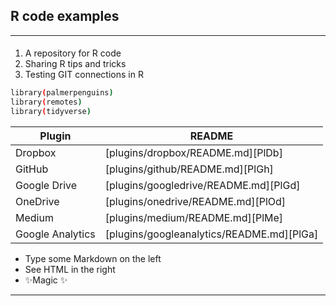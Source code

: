 ## R code examples 
---
#### 
1. A repository for R code 
2. Sharing R tips and tricks
3. Testing GIT connections in R
```sh
library(palmerpenguins)
library(remotes)
library(tidyverse)
```
| Plugin | README |
| ------ | ------ |
| Dropbox | [plugins/dropbox/README.md][PlDb] |
| GitHub | [plugins/github/README.md][PlGh] |
| Google Drive | [plugins/googledrive/README.md][PlGd] |
| OneDrive | [plugins/onedrive/README.md][PlOd] |
| Medium | [plugins/medium/README.md][PlMe] |
| Google Analytics | [plugins/googleanalytics/README.md][PlGa] |

- Type some Markdown on the left
- See HTML in the right
- ✨Magic ✨
- ---

